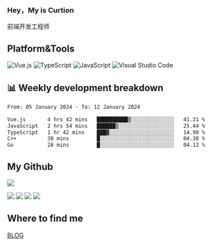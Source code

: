 ### Hey，My is Curtion
前端开发工程师
## Platform&Tools

![Vue.js](https://img.shields.io/badge/-Vue.js-4FC08D?style=flat-square&logo=Vue.js&logoColor=white)
![TypeScript](https://img.shields.io/badge/-TypeScript-007ACC?style=flat-square&logo=typescript&logoColor=white)
![JavaScript](https://img.shields.io/badge/-JavaScript-F7DF1E?style=flat-square&logo=javascript&logoColor=black)
![Visual Studio Code](https://img.shields.io/badge/-VSCode-007ACC?style=flat-square&logo=Visual-Studio-Code&logoColor=white)

## 📊 Weekly development breakdown

<!--START_SECTION:waka-->

```txt
From: 05 January 2024 - To: 12 January 2024

Vue.js       4 hrs 42 mins   ██████████▒░░░░░░░░░░░░░░   41.21 %
JavaScript   2 hrs 54 mins   ██████▒░░░░░░░░░░░░░░░░░░   25.44 %
TypeScript   1 hr 42 mins    ███▓░░░░░░░░░░░░░░░░░░░░░   14.90 %
C++          30 mins         █░░░░░░░░░░░░░░░░░░░░░░░░   04.38 %
Go           28 mins         █░░░░░░░░░░░░░░░░░░░░░░░░   04.12 %
```

<!--END_SECTION:waka-->

## My Github

![](http://github-profile-summary-cards.vercel.app/api/cards/profile-details?username=curtion&theme=nord_bright)

![](http://github-profile-summary-cards.vercel.app/api/cards/stats?username=curtion&theme=nord_bright)
![](http://github-profile-summary-cards.vercel.app/api/cards/productive-time?username=curtion&theme=nord_bright&utcOffset=8)
![](http://github-profile-summary-cards.vercel.app/api/cards/repos-per-language?username=curtion&theme=nord_bright)
![](http://github-profile-summary-cards.vercel.app/api/cards/most-commit-language?username=curtion&theme=nord_bright)

## Where to find me

[BLOG](https://blog.3gxk.net)
